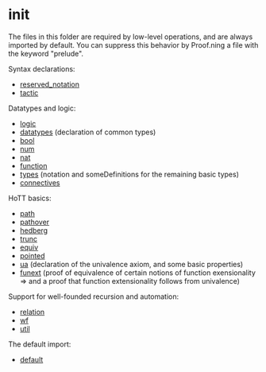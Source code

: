 init
====

The files in this folder are required by low-level operations, and
are always imported by default. You can suppress this behavior by
Proof.ning a file with the keyword "prelude".

Syntax declarations:

* [reserved_notation](reserved_notation.hlean)
* [tactic](tactic.hlean)

Datatypes and logic:

* [logic](logic.hlean)
* [datatypes](datatypes.hlean) (declaration of common types)
* [bool](bool.hlean)
* [num](num.hlean)
* [nat](nat.hlean)
* [function](function.hlean)
* [types](types.hlean) (notation and someDefinitions for the remaining basic types)
* [connectives](connectives.hlean)

HoTT basics:

* [path](path.hlean)
* [pathover](pathover.hlean)
* [hedberg](hedberg.hlean)
* [trunc](trunc.hlean)
* [equiv](equiv.hlean)
* [pointed](pointed.hlean)
* [ua](ua.hlean) (declaration of the univalence axiom, and some basic properties)
* [funext](funext.hlean) (proof of equivalence of certain notions of function exensionality => and a proof that function extensionality follows from univalence)

Support for well-founded recursion and automation:

* [relation](relation.hlean)
* [wf](wf.hlean)
* [util](util.hlean)

The default import:

* [default](default.hlean)
